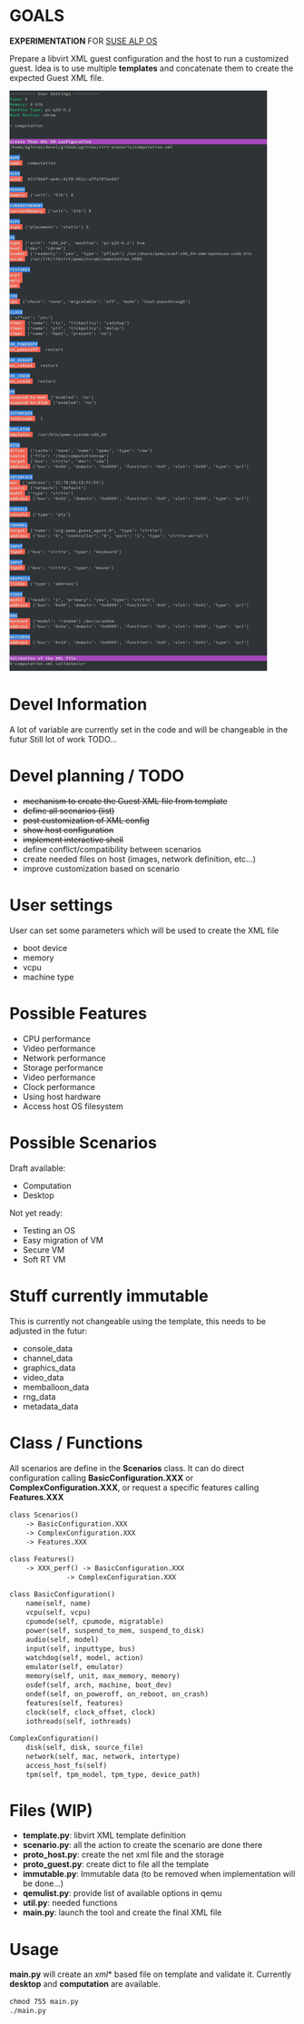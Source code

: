 # GOALS

**EXPERIMENTATION** FOR [SUSE ALP OS](https://documentation.suse.com/alp/all/)

Prepare a libvirt XML guest configuration and the host to run a customized guest.
Idea is to use multiple **templates** and concatenate them to create the
expected Guest XML file.

![image](virt-scenario.jpg)

# Devel Information

A lot of variable are currently set in the code and will be changeable in the futur
Still lot of work TODO...

# Devel planning / TODO

* ~~mechanism to create the Guest XML file from template~~
* ~~define all scenarios (list)~~
* ~~post customization of XML config~~
* ~~show host configuration~~
* ~~implement interactive shell~~
* define conflict/compatibility between scenarios
* create needed files on host (images, network definition, etc...)
* improve customization based on scenario

# User settings

User can set some parameters which will be used to create the XML file
* boot device
* memory
* vcpu
* machine type

# Possible Features

* CPU performance
* Video performance
* Network performance
* Storage performance
* Video performance
* Clock performance
* Using host hardware
* Access host OS filesystem

# Possible Scenarios

Draft available:
* Computation
* Desktop

Not yet ready:
* Testing an OS
* Easy migration of VM
* Secure VM
* Soft RT VM

# Stuff currently immutable

This is currently not changeable using the template, this needs to be
adjusted in the futur:
* console_data
* channel_data
* graphics_data
* video_data
* memballoon_data
* rng_data
* metadata_data

# Class / Functions

All scenarios are define in the **Scenarios** class. It can do direct
configuration calling **BasicConfiguration.XXX** or **ComplexConfiguration.XXX**,
or request a specific features calling **Features.XXX**

```
class Scenarios()
	-> BasicConfiguration.XXX
	-> ComplexConfiguration.XXX
	-> Features.XXX
```

```
class Features()
	-> XXX_perf() -> BasicConfiguration.XXX
		      -> ComplexConfiguration.XXX
```

```
class BasicConfiguration()
	name(self, name)
	vcpu(self, vcpu)
	cpumode(self, cpumode, migratable)
	power(self, suspend_to_mem, suspend_to_disk)
	audio(self, model)
	input(self, inputtype, bus)
	watchdog(self, model, action)
	emulator(self, emulator)
	memory(self, unit, max_memory, memory)
	osdef(self, arch, machine, boot_dev)
	ondef(self, on_poweroff, on_reboot, on_crash)
	features(self, features)
	clock(self, clock_offset, clock)
	iothreads(self, iothreads)
```

```
ComplexConfiguration()
	disk(self, disk, source_file)
	network(self, mac, network, intertype)
	access_host_fs(self)
	tpm(self, tpm_model, tpm_type, device_path)
```

# Files (WIP)

* **template.py**: libvirt XML template definition
* **scenario.py**: all the action to create the scenario are done there
* **proto_host.py**: create the net xml file and the storage
* **proto_guest.py**: create dict to file all the template
* **immutable.py**: Immutable data (to be removed when implementation will be done...)
* **qemulist.py**: provide list of available options in qemu
* **util.py**: needed functions
* **main.py**: launch the tool and create the final XML file

# Usage

**main.py** will create an *xml** based file on template and validate it.
Currently **desktop** and **computation** are available.

```
chmod 755 main.py
./main.py
```
